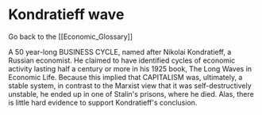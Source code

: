 # Kondratieff wave

Go back to the [[Economic_Glossary]]


A 50 year-long BUSINESS CYCLE, named after Nikolai Kondratieff, a Russian economist. He claimed to have identified cycles of economic activity lasting half a century or more in his 1925 book, The Long Waves in Economic Life. Because this implied that CAPITALISM was, ultimately, a stable system, in contrast to the Marxist view that it was self-destructively unstable, he ended up in one of Stalin's prisons, where he died. Alas, there is little hard evidence to support Kondratieff's conclusion.

